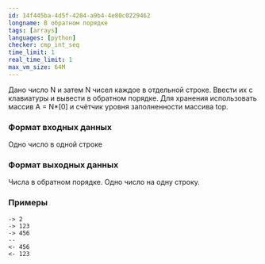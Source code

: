 ```yaml
---
id: 14f445ba-4d5f-4204-a9b4-4e80c0229462
longname: В обратном порядке
tags: [arrays]
languages: [python]
checker: cmp_int_seq
time_limit: 1
real_time_limit: 1
max_vm_size: 64M
---
```



Дано число N и затем N чисел каждое в отдельной строке. Ввести их с клавиатуры и вывести в обратном порядке. Для хранения использовать массив A = N*[0] и счётчик уровня заполненности массива top.

### Формат входных данных

Одно число в одной строке

### Формат выходных данных

Числа в обратном порядке. Одно число на одну строку.

### Примеры

```
-> 2
-> 123
-> 456
--
<- 456
<- 123
```
